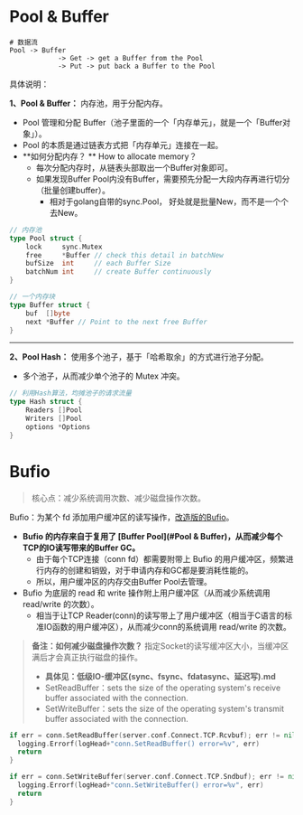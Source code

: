 # Pool & Buffer

~~~shell
# 数据流
Pool -> Buffer
     		-> Get -> get a Buffer from the Pool
     		-> Put -> put back a Buffer to the Pool
~~~

具体说明：

**1、Pool & Buffer：** 内存池，用于分配内存。

- Pool 管理和分配 Buffer（池子里面的一个「内存单元」，就是一个「Buffer对象」）。
- Pool 的本质是通过链表方式把「内存单元」连接在一起。
- **如何分配内存？ ** How to allocate memory？
  - 每次分配内存时，从链表头部取出一个Buffer对象即可。
  - 如果发现Buffer Pool内没有Buffer，需要预先分配一大段内存再进行切分（批量创建buffer）。
    - 相对于golang自带的sync.Pool， 好处就是批量New，而不是一个个去New。

~~~go
// 内存池
type Pool struct {
	lock     sync.Mutex
	free     *Buffer // check this detail in batchNew
	bufSize  int     // each Buffer Size
	batchNum int     // create Buffer continuously
}

// 一个内存块
type Buffer struct {
	buf  []byte
	next *Buffer // Point to the next free Buffer
}
~~~

---

**2、Pool Hash：** 使用多个池子，基于「哈希取余」的方式进行池子分配。

- 多个池子，从而减少单个池子的 Mutex 冲突。

~~~go
// 利用Hash算法，均摊池子的请求流量
type Hash struct {
	Readers []Pool
	Writers []Pool
	options *Options
}
~~~

# Bufio

> 核心点：减少系统调用次数、减少磁盘操作次数。

Bufio：为某个 fd 添加用户缓冲区的读写操作，[改造版的Bufio](./bufio/bufio(缓冲区读写-增强).md)。

- **Bufio 的内存来自于复用了 [Buffer Pool](#Pool & Buffer)，从而减少每个TCP的IO读写带来的Buffer GC。**
    - 由于每个TCP连接（conn fd）都需要附带上 Bufio 的用户缓冲区，频繁进行内存的创建和销毁，对于申请内存和GC都是要消耗性能的。
    - 所以，用户缓冲区的内存交由Buffer Pool去管理。
- Bufio 为底层的 read 和 write 操作附上用户缓冲区（从而减少系统调用 read/write 的次数）。
    - 相当于让TCP Reader(conn)的读写带上了用户缓冲区（相当于C语言的标准IO函数的用户缓冲区），从而减少conn的系统调用 read/write 的次数。

> **备注：如何减少磁盘操作次数？** 指定Socket的读写缓冲区大小，当缓冲区满后才会真正执行磁盘的操作。
>
> - **具体见：低级IO-缓冲区(sync、fsync、fdatasync、延迟写).md**
> - SetReadBuffer：sets the size of the operating system's receive buffer associated with the connection.
> - SetWriteBuffer：sets the size of the operating system's transmit buffer associated with the connection.

~~~go
if err = conn.SetReadBuffer(server.conf.Connect.TCP.Rcvbuf); err != nil {
  logging.Errorf(logHead+"conn.SetReadBuffer() error=%v", err)
  return
}

if err = conn.SetWriteBuffer(server.conf.Connect.TCP.Sndbuf); err != nil {
  logging.Errorf(logHead+"conn.SetWriteBuffer() error=%v", err)
  return
}
~~~

